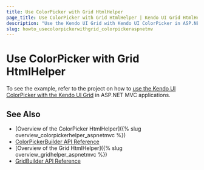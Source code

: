 ```yaml
---
title: Use ColorPicker with Grid HtmlHelper
page_title: Use ColorPicker with Grid HtmlHelper | Kendo UI Grid HtmlHelper
description: "Use the Kendo UI Grid with Kendo UI ColorPicker in ASP.NET MVC applications."
slug: howto_usecolorpickerwithgrid_colorpickeraspnetmv
---
```


# Use ColorPicker with Grid HtmlHelper

To see the example, refer to the project on how to [use the Kendo UI ColorPicker with the Kendo UI Grid](https://github.com/telerik/ui-for-aspnet-mvc-examples/tree/master/grid/grid-contains-color-picker) in ASP.NET MVC applications.

## See Also

* [Overview of the ColorPicker HtmlHelper]({% slug overview_colorpickerhelper_aspnetmvc %})
* [ColorPickerBuilder API Reference](/api/Kendo.Mvc.UI.Fluent/ColorPickerBuilder)
* [Overview of the Grid HtmlHelper]({% slug overview_gridhelper_aspnetmvc %})
* [GridBuilder API Reference](/api/Kendo.Mvc.UI.Fluent/GridBuilder)
